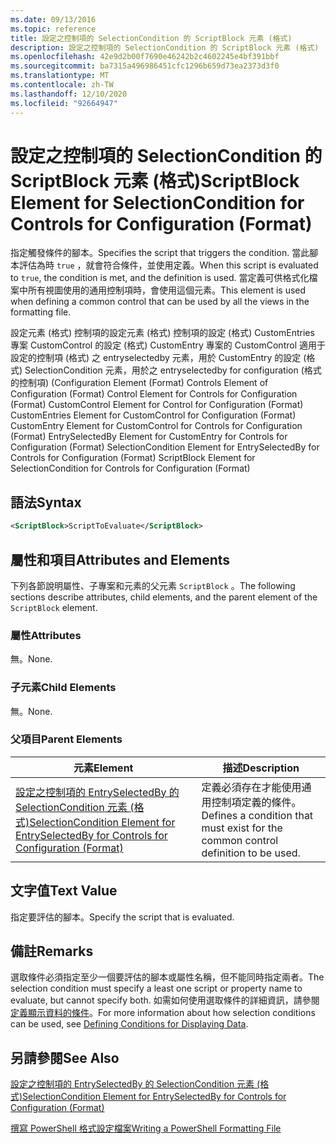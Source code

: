 ```yaml
---
ms.date: 09/13/2016
ms.topic: reference
title: 設定之控制項的 SelectionCondition 的 ScriptBlock 元素 (格式)
description: 設定之控制項的 SelectionCondition 的 ScriptBlock 元素 (格式)
ms.openlocfilehash: 42e9d2b00f7690e46242b2c4602245e4bf391bbf
ms.sourcegitcommit: ba7315a496986451cfc1296b659d73ea2373d3f0
ms.translationtype: MT
ms.contentlocale: zh-TW
ms.lasthandoff: 12/10/2020
ms.locfileid: "92664947"
---
```

# <a name="scriptblock-element-for-selectioncondition-for-controls-for-configuration-format"></a><span data-ttu-id="a5806-103">設定之控制項的 SelectionCondition 的 ScriptBlock 元素 (格式)</span><span class="sxs-lookup"><span data-stu-id="a5806-103">ScriptBlock Element for SelectionCondition for Controls for Configuration (Format)</span></span>

<span data-ttu-id="a5806-104">指定觸發條件的腳本。</span><span class="sxs-lookup"><span data-stu-id="a5806-104">Specifies the script that triggers the condition.</span></span> <span data-ttu-id="a5806-105">當此腳本評估為時 `true` ，就會符合條件，並使用定義。</span><span class="sxs-lookup"><span data-stu-id="a5806-105">When this script is evaluated to `true`, the condition is met, and the definition is used.</span></span> <span data-ttu-id="a5806-106">當定義可供格式化檔案中所有視圖使用的通用控制項時，會使用這個元素。</span><span class="sxs-lookup"><span data-stu-id="a5806-106">This element is used when defining a common control that can be used by all the views in the formatting file.</span></span>

<span data-ttu-id="a5806-107">設定元素 (格式) 控制項的設定元素 (格式) 控制項的設定 (格式) CustomEntries 專案 CustomControl 的設定 (格式) CustomEntry 專案的 CustomControl 適用于設定的控制項 (格式) 之 entryselectedby 元素，用於 CustomEntry 的設定 (格式) SelectionCondition 元素，用於之 entryselectedby for configuration (格式的控制項)  (</span><span class="sxs-lookup"><span data-stu-id="a5806-107">Configuration Element (Format) Controls Element of Configuration (Format) Control Element for Controls for Configuration (Format) CustomControl Element for Control for Configuration (Format) CustomEntries Element for CustomControl for Configuration (Format) CustomEntry Element for CustomControl for Controls for Configuration (Format) EntrySelectedBy Element for CustomEntry for Controls for Configuration (Format) SelectionCondition Element for EntrySelectedBy for Controls for Configuration (Format) ScriptBlock Element for SelectionCondition for Controls for Configuration (Format)</span></span>

## <a name="syntax"></a><span data-ttu-id="a5806-108">語法</span><span class="sxs-lookup"><span data-stu-id="a5806-108">Syntax</span></span>

```xml
<ScriptBlock>ScriptToEvaluate</ScriptBlock>
```

## <a name="attributes-and-elements"></a><span data-ttu-id="a5806-109">屬性和項目</span><span class="sxs-lookup"><span data-stu-id="a5806-109">Attributes and Elements</span></span>

<span data-ttu-id="a5806-110">下列各節說明屬性、子專案和元素的父元素 `ScriptBlock` 。</span><span class="sxs-lookup"><span data-stu-id="a5806-110">The following sections describe attributes, child elements, and the parent element of the `ScriptBlock` element.</span></span>

### <a name="attributes"></a><span data-ttu-id="a5806-111">屬性</span><span class="sxs-lookup"><span data-stu-id="a5806-111">Attributes</span></span>

<span data-ttu-id="a5806-112">無。</span><span class="sxs-lookup"><span data-stu-id="a5806-112">None.</span></span>

### <a name="child-elements"></a><span data-ttu-id="a5806-113">子元素</span><span class="sxs-lookup"><span data-stu-id="a5806-113">Child Elements</span></span>

<span data-ttu-id="a5806-114">無。</span><span class="sxs-lookup"><span data-stu-id="a5806-114">None.</span></span>

### <a name="parent-elements"></a><span data-ttu-id="a5806-115">父項目</span><span class="sxs-lookup"><span data-stu-id="a5806-115">Parent Elements</span></span>

|<span data-ttu-id="a5806-116">元素</span><span class="sxs-lookup"><span data-stu-id="a5806-116">Element</span></span>|<span data-ttu-id="a5806-117">描述</span><span class="sxs-lookup"><span data-stu-id="a5806-117">Description</span></span>|
|-------------|-----------------|
|[<span data-ttu-id="a5806-118">設定之控制項的 EntrySelectedBy 的 SelectionCondition 元素 (格式)</span><span class="sxs-lookup"><span data-stu-id="a5806-118">SelectionCondition Element for EntrySelectedBy for Controls for Configuration (Format)</span></span>](./selectioncondition-element-for-entryselectedby-for-controls-for-configuration-format.md)|<span data-ttu-id="a5806-119">定義必須存在才能使用通用控制項定義的條件。</span><span class="sxs-lookup"><span data-stu-id="a5806-119">Defines a condition that must exist for the common control definition to be used.</span></span>|

## <a name="text-value"></a><span data-ttu-id="a5806-120">文字值</span><span class="sxs-lookup"><span data-stu-id="a5806-120">Text Value</span></span>

<span data-ttu-id="a5806-121">指定要評估的腳本。</span><span class="sxs-lookup"><span data-stu-id="a5806-121">Specify the script that is evaluated.</span></span>

## <a name="remarks"></a><span data-ttu-id="a5806-122">備註</span><span class="sxs-lookup"><span data-stu-id="a5806-122">Remarks</span></span>

<span data-ttu-id="a5806-123">選取條件必須指定至少一個要評估的腳本或屬性名稱，但不能同時指定兩者。</span><span class="sxs-lookup"><span data-stu-id="a5806-123">The selection condition must specify a least one script or property name to evaluate, but cannot specify both.</span></span> <span data-ttu-id="a5806-124">如需如何使用選取條件的詳細資訊，請參閱 [定義顯示資料的條件](./defining-conditions-for-displaying-data.md)。</span><span class="sxs-lookup"><span data-stu-id="a5806-124">For more information about how selection conditions can be used, see [Defining Conditions for Displaying Data](./defining-conditions-for-displaying-data.md).</span></span>

## <a name="see-also"></a><span data-ttu-id="a5806-125">另請參閱</span><span class="sxs-lookup"><span data-stu-id="a5806-125">See Also</span></span>

[<span data-ttu-id="a5806-126">設定之控制項的 EntrySelectedBy 的 SelectionCondition 元素 (格式)</span><span class="sxs-lookup"><span data-stu-id="a5806-126">SelectionCondition Element for EntrySelectedBy for Controls for Configuration (Format)</span></span>](./selectioncondition-element-for-entryselectedby-for-controls-for-configuration-format.md)

[<span data-ttu-id="a5806-127">撰寫 PowerShell 格式設定檔案</span><span class="sxs-lookup"><span data-stu-id="a5806-127">Writing a PowerShell Formatting File</span></span>](./writing-a-powershell-formatting-file.md)
